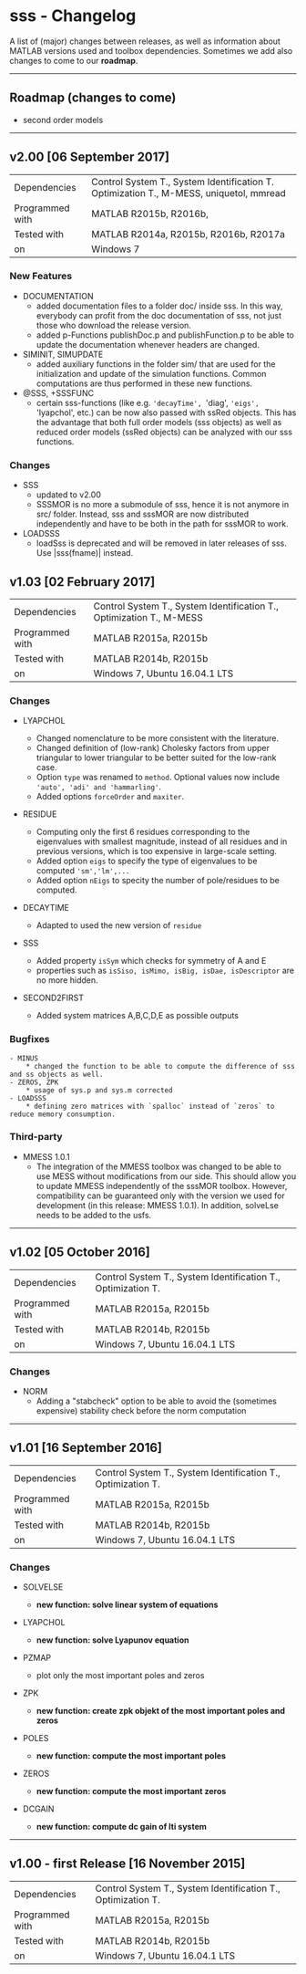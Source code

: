 sss - Changelog
================

A list of (major) changes between releases, as well as information about MATLAB versions used and toolbox dependencies. Sometimes we add also changes to come to our **roadmap**.
***

Roadmap (changes to come)
-------------------------
- second order models
***

v2.00 [06 September 2017]
-----------------------

|                 |                                                                                        |
|:----------------|:---------------------------------------------------------------------------------------|
| Dependencies    | Control System T., System Identification T. Optimization T., M-MESS, uniquetol, mmread |
| Programmed with | MATLAB R2015b, R2016b,                                                                 |
| Tested with     | MATLAB R2014a, R2015b, R2016b, R2017a                                                  |
| on              | Windows 7                                                                              |

### New Features
- DOCUMENTATION
  * added documentation files to a folder doc/ inside sss. In this way, everybody can profit from the doc documentation of sss, not just those who download the release version.
  * added p-Functions publishDoc.p and publishFunction.p to be able to update the documentation whenever headers are changed.
- SIMINIT, SIMUPDATE
  * added auxiliary functions in the folder sim/ that are used for the initialization and update of the simulation functions. Common computations are thus performed in these new functions.
- @SSS, +SSSFUNC
  * certain sss-functions (like e.g. `'decayTime', `'diag', `'eigs', `'lyapchol', etc.) can be now also passed with ssRed objects. This has the advantage that both full order models (sss objects) as well as reduced order models (ssRed objects) can be analyzed with our sss functions.

### Changes
- SSS
  * updated to v2.00
  * SSSMOR is no more a submodule of sss, hence it is not anymore in src/ folder. Instead, sss and sssMOR are now distributed independently and have to be both in the path for sssMOR to work.
- LOADSSS
  * loadSss is deprecated and will be removed in later releases of sss. Use |sss(fname)| instead.

v1.03 [02 February 2017]
-----------------------
|                 |                                                                      |
|:----------------|:---------------------------------------------------------------------|
| Dependencies    | Control System T., System Identification T., Optimization T., M-MESS |
| Programmed with | MATLAB R2015a, R2015b                                                |
| Tested with     | MATLAB R2014b, R2015b                                                |
| on              | Windows 7, Ubuntu 16.04.1 LTS                                        |
### Changes
- LYAPCHOL
	* Changed nomenclature to be more consistent with the literature.
	* Changed definition of (low-rank) Cholesky factors from upper triangular to lower triangular to be better suited for the low-rank case.
	* Option `type` was renamed to `method`. Optional values now include `'auto', 'adi' and 'hammarling'`.
	* Added options `forceOrder` and `maxiter`.

-	RESIDUE
	* Computing only the first 6 residues corresponding to the eigenvalues with smallest magnitude, instead of all residues and in previous versions, which is too expensive in large-scale setting.
	* Added option `eigs` to specify the type of eigenvalues to be computed `'sm','lm',...`
	* Added option `nEigs` to specity the number of pole/residues to be computed.

- DECAYTIME
	* Adapted to used the new version of `residue`

- SSS
	* Added property `isSym` which checks for symmetry of A and E
	* properties such as `isSiso, isMimo, isBig, isDae, isDescriptor` are no more hidden.

- SECOND2FIRST
	* Added system matrices A,B,C,D,E as possible outputs

### Bugfixes
	- MINUS
		* changed the function to be able to compute the difference of sss and ss objects as well.
	- ZEROS, ZPK
		* usage of sys.p and sys.m corrected
	- LOADSSS
		* defining zero matrices with `spalloc` instead of `zeros` to reduce memory consumption.

### Third-party
- MMESS 1.0.1
	* The integration of the MMESS toolbox was changed to be able to use MESS without modifications from our side. This should allow you to update MMESS independently of the sssMOR toolbox. However, compatibility can be guaranteed only with the version we used for development (in this release: MMESS 1.0.1). In addition, solveLse needs to be added to the usfs.
***

v1.02 [05 October 2016]
-----------------------
|                 |                                                              |
|:----------------|:-------------------------------------------------------------|
| Dependencies    | Control System T., System Identification T., Optimization T. |
| Programmed with | MATLAB R2015a, R2015b                                        |
| Tested with     | MATLAB R2014b, R2015b                                        |
| on              | Windows 7, Ubuntu 16.04.1 LTS                                |

### Changes
- NORM
	* Adding a "stabcheck" option to be able to avoid the (sometimes expensive) stability check before the norm computation
***

v1.01 [16 September 2016]
-------------------------
|                 |                                                              |
|:----------------|:-------------------------------------------------------------|
| Dependencies    | Control System T., System Identification T., Optimization T. |
| Programmed with | MATLAB R2015a, R2015b                                        |
| Tested with     | MATLAB R2014b, R2015b                                        |
| on              | Windows 7, Ubuntu 16.04.1 LTS                                |

### Changes
- SOLVELSE
	* **new function: solve linear system of equations**

- LYAPCHOL
	* **new function: solve Lyapunov equation**

- PZMAP
	* plot only the most important poles and zeros

- ZPK
	* **new function: create zpk objekt of the most important poles and zeros**

- POLES
	* **new function: compute the most important poles**

- ZEROS
	* **new function: compute the most important zeros**

- DCGAIN
	* **new function: compute dc gain of lti system**
***

v1.00 - first Release [16 November 2015]
-----------------------------------------
|                 |                                                              |
|:----------------|:-------------------------------------------------------------|
| Dependencies    | Control System T., System Identification T., Optimization T. |
| Programmed with | MATLAB R2015a, R2015b                                        |
| Tested with     | MATLAB R2014b, R2015b                                        |
| on              | Windows 7, Ubuntu 16.04.1 LTS                                |
